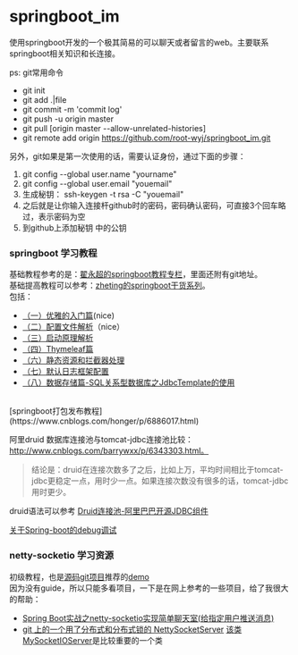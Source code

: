 # springboot_im
使用springboot开发的一个极其简易的可以聊天或者留言的web。主要联系springboot相关知识和长连接。

ps: git常用命令
- git init
- git add .|file
- git commit -m 'commit log'
- git push -u origin master
- git pull [origin master --allow-unrelated-histories]
- git remote add origin https://github.com/root-wyj/springboot_im.git

另外，git如果是第一次使用的话，需要认证身份，通过下面的步骤：
1. git config --global user.name "yourname"
2. git config --global user.email "youemail"
3. 生成秘钥： ssh-keygen -t rsa -C "youemail"
4. 之后就是让你输入连接杆github时的密码，密码确认密码，可直接3个回车略过，表示密码为空
5. 到github上添加秘钥 中的公钥

### springboot 学习教程
基础教程参考的是：[翟永超的springboot教程专栏](http://blog.didispace.com/categories/Spring-Boot/)，里面还附有git地址。<br>
基础提高教程可以参考：[zheting的springboot干货系列](http://www.cnblogs.com/zheting/category/966890.html)。<br>
包括：
- [（一）优雅的入门篇](http://www.cnblogs.com/zheting/p/6707032.html)(nice)
- [（二）配置文件解析](http://www.cnblogs.com/zheting/p/6707036.html)（nice）
- [（三）启动原理解析](http://www.cnblogs.com/zheting/p/6707035.html)
- [（四）Thymeleaf篇](http://www.cnblogs.com/zheting/p/6707037.html)
- [（六）静态资源和拦截器处理](http://www.cnblogs.com/zheting/p/6707040.html)
- [（七）默认日志框架配置](http://www.cnblogs.com/zheting/p/6707041.html)
- [（八）数据存储篇-SQL关系型数据库之JdbcTemplate的使用](http://www.cnblogs.com/zheting/p/6707042.html)

<br>
[springboot打包发布教程](https://www.cnblogs.com/honger/p/6886017.html) 

阿里druid 数据库连接池与tomcat-jdbc连接池比较：http://www.cnblogs.com/barrywxx/p/6343303.html。
> 结论是：druid在连接次数多了之后，比如上万，平均时间相比于tomcat-jdbc更稳定一点，用时少一点。如果连接次数没有很多的话，tomcat-jdbc用时更少。

druid语法可以参考 [Druid连接池-阿里巴巴开源JDBC组件](http://blog.csdn.net/chenleixing/article/details/45003753)

[关于Spring-boot的debug调试](https://www.2cto.com/kf/201708/668239.html)

### netty-socketio 学习资源
初级教程，也是[源码git项目](https://github.com/mrniko/netty-socketio)推荐的[demo](https://github.com/mrniko/netty-socketio-demo)<br>
因为没有guide，所以只能多看项目，一下是在网上参考的一些项目，给了我很大的帮助：
- [Spring Boot实战之netty-socketio实现简单聊天室(给指定用户推送消息)](http://blog.csdn.net/sun_t89/article/details/52060946)
- [git 上的一个用了分布式和分布式锁的 NettySocketServer](https://github.com/wangnamu/NettySocketioServer) [该类MySocketIOServer](https://github.com/wangnamu/NettySocketioServer/blob/master/NettySocketioServer/src/main/java/com/ufo/NettySocketioServer/MySocketIOServer.java)是比较重要的一个类

